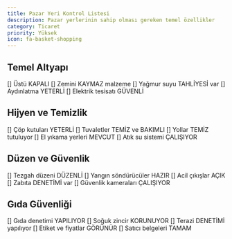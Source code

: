 ```yaml
---
title: Pazar Yeri Kontrol Listesi
description: Pazar yerlerinin sahip olması gereken temel özellikler
category: Ticaret
priority: Yüksek
icon: fa-basket-shopping
---
```


## Temel Altyapı

[] Üstü KAPALI
[] Zemini KAYMAZ malzeme
[] Yağmur suyu TAHLİYESİ var
[] Aydınlatma YETERLİ
[] Elektrik tesisatı GÜVENLİ

## Hijyen ve Temizlik

[] Çöp kutuları YETERLİ
[] Tuvaletler TEMİZ ve BAKIMLI
[] Yollar TEMİZ tutuluyor
[] El yıkama yerleri MEVCUT
[] Atık su sistemi ÇALIŞIYOR

## Düzen ve Güvenlik

[] Tezgah düzeni DÜZENLİ
[] Yangın söndürücüler HAZIR
[] Acil çıkışlar AÇIK
[] Zabıta DENETİMİ var
[] Güvenlik kameraları ÇALIŞIYOR

## Gıda Güvenliği

[] Gıda denetimi YAPILIYOR
[] Soğuk zincir KORUNUYOR
[] Terazi DENETİMİ yapılıyor
[] Etiket ve fiyatlar GÖRÜNÜR
[] Satıcı belgeleri TAMAM
